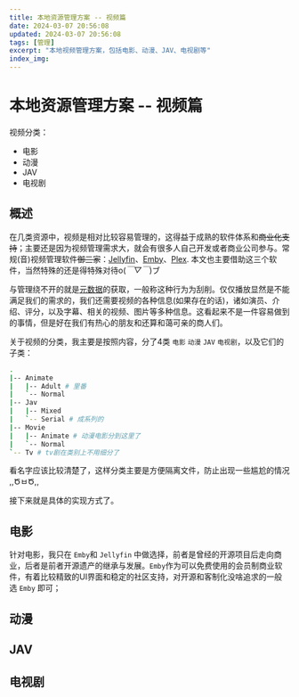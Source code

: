 ```yaml
---
title: 本地资源管理方案 -- 视频篇
date: 2024-03-07 20:56:08
updated: 2024-03-07 20:56:08
tags: [管理]
excerpt: "本地视频管理方案，包括电影、动漫、JAV、电视剧等"
index_img: 
---
```


# 本地资源管理方案 -- 视频篇

视频分类：
- 电影
- 动漫
- JAV
- 电视剧

## 概述

在几类资源中，视频是相对比较容易管理的，这得益于成熟的软件体系和~~商业化支持~~；主要还是因为视频管理需求大，就会有很多人自己开发或者商业公司参与。常规(音)视频管理软件~~御三家~~：[Jellyfin](https://jellyfin.org/)、[Emby](https://emby.media/)、[Plex](https://www.plex.tv/). 本文也主要借助这三个软件，当然特殊的还是得特殊对待o(*￣▽￣*)ブ

与管理绕不开的就是[元数据](https://zh.wikipedia.org/wiki/%E5%85%83%E6%95%B0%E6%8D%AE)的获取，一般称这种行为为刮削。仅仅播放显然是不能满足我们的需求的，我们还需要视频的各种信息(如果存在的话)，诸如演员、介绍、评分，以及字幕、相关的视频、图片等多种信息。这看起来不是一件容易做到的事情，但是好在我们有热心的朋友和还算和蔼可亲的商人们。

关于视频的分类，我主要是按照内容，分了4类 `电影` `动漫` `JAV` `电视剧`，以及它们的子类：

```bash
.
|-- Animate
|   |-- Adult # 里番
|   `-- Normal
|-- Jav
|   |-- Mixed
|   `-- Serial # 成系列的
|-- Movie
|   |-- Animate # 动漫电影分到这里了
|   `-- Normal
`-- Tv # tv剧在类别上不用细分了
```

看名字应该比较清楚了，这样分类主要是方便隔离文件，防止出现一些尴尬的情况 ,,ԾㅂԾ,,

接下来就是具体的实现方式了。

## 电影

针对电影，我只在 `Emby`和 `Jellyfin` 中做选择，前者是曾经的开源项目后走向商业，后者是前者开源遗产的继承与发展。`Emby`作为可以免费使用的会员制商业软件，有着比较精致的UI界面和稳定的社区支持，对开源和客制化没啥追求的一般选 `Emby` 即可；

## 动漫

## JAV

## 电视剧
